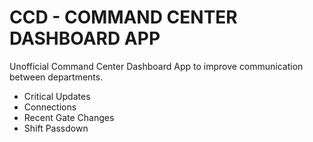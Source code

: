 # CCD  - COMMAND CENTER DASHBOARD APP

Unofficial Command Center Dashboard App to improve communication between departments.

* Critical Updates
* Connections
* Recent Gate Changes
* Shift Passdown